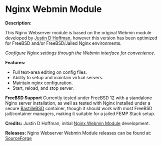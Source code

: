 Nginx Webmin Module
===================

**Description:**

This Nginx Webserver module is based on the original Webmin module developed by [Justin D Hoffman](https://www.justindhoffman.com/project/nginx-webmin-module), however this version has been optimized for FreeBSD and/or FreeBSD/Jailed Nginx environments.

*Configure Nginx settings through the Webmin interface for convenience.*

**Features:**

- Full text-area editing on config files.
- Ability to setup and maintain virtual servers.
- Maintain nginx configuration.
- Start, reload, and stop server.

**FreeBSD Support**
 Currently tested under FreeBSD 12 with a standalone Nginx server installation, as well as tested with Nginx installed under a secure [BastilleBSD](https://bastillebsd.org/) container, though it should work with most FreeBSD jail/container managers, making it suitable for a jailed FEMP Stack setup.

**Credits:**
Justin D Hoffman, initial [Nginx Webmin Module](https://www.justindhoffman.com/article/2018/03/nginx-webmin-module-011) development.

**Releases:**
Nginx Webserver Webmin Module releases can be found at: <a href="https://sourceforge.net/projects/nginx-webmin-module/?source=navbar">SourceForge</a>
